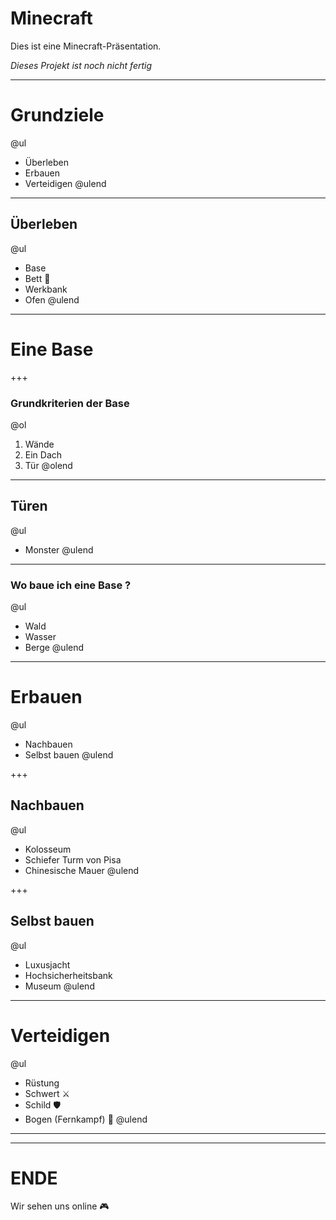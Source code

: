 # Minecraft

Dies ist eine Minecraft-Präsentation.

_Dieses Projekt ist noch nicht fertig_

---

# Grundziele

@ul
- Überleben 
- Erbauen
- Verteidigen
@ulend

---

## Überleben

@ul
- Base
- Bett 🛌
- Werkbank
- Ofen
@ulend

---

# Eine Base

+++

### Grundkriterien der Base

@ol
1. Wände 
1. Ein Dach 
1. Tür
@olend

---

## Türen

@ul
- Monster 
@ulend

---

### Wo baue ich eine Base ?

@ul
- Wald
- Wasser
- Berge
@ulend

---

# Erbauen

@ul
- Nachbauen
- Selbst bauen
@ulend

+++

## Nachbauen

@ul
- Kolosseum
- Schiefer Turm von Pisa
- Chinesische Mauer
@ulend

+++

## Selbst bauen

@ul
- Luxusjacht
- Hochsicherheitsbank
- Museum
@ulend

---

# Verteidigen

@ul
- Rüstung 
- Schwert ⚔
- Schild 🛡
- Bogen (Fernkampf) 🏹
@ulend

---

---
# ENDE

Wir sehen uns online 🎮
